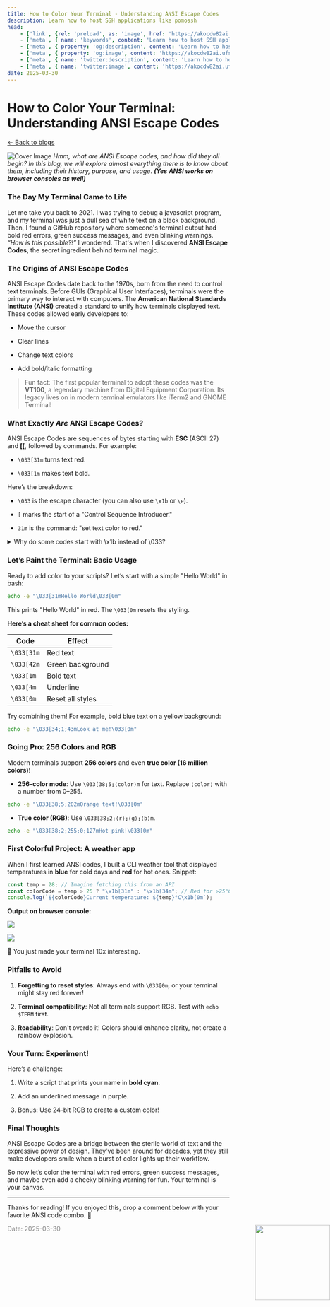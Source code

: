 ```yaml
---
title: How to Color Your Terminal - Understanding ANSI Escape Codes
description: Learn how to host SSH applications like pomossh
head:
    - ['link', {rel: 'preload', as: 'image', href: 'https://akocdw82ai.ufs.sh/f/Jk6mQ2VBlE6t07ToMRQDdIqhJteX6svxHmo2KjY3MVwz9bCa'}]
    - ['meta', { name: 'keywords', content: 'Learn how to host SSH applications like pomossh' }]
    - ['meta', { property: 'og:description', content: 'Learn how to host SSH applications like pomossh' }]
    - ['meta', { property: 'og:image', content: 'https://akocdw82ai.ufs.sh/f/Jk6mQ2VBlE6t07ToMRQDdIqhJteX6svxHmo2KjY3MVwz9bCa' }]
    - ['meta', { name: 'twitter:description', content: 'Learn how to host SSH applications like pomossh' }]
    - ['meta', { name: 'twitter:image', content: 'https://akocdw82ai.ufs.sh/f/Jk6mQ2VBlE6t07ToMRQDdIqhJteX6svxHmo2KjY3MVwz9bCa' }]
date: 2025-03-30
---
```



# How to Color Your Terminal: Understanding ANSI Escape Codes

[<- Back to blogs](/blog)

![Cover Image](https://akocdw82ai.ufs.sh/f/Jk6mQ2VBlE6tYe2IhjLr5NPLfyHCAXTI0wcDOVaRt3j1qU7e)
*Hmm, what are ANSI Escape codes, and how did they all begin? In this blog, we will explore almost everything there is to know about them, including their history, purpose, and usage*. ***(Yes ANSI works on browser consoles as well)***

### **The Day My Terminal Came to Life**

Let me take you back to 2021. I was trying to debug a javascript program, and my terminal was just a dull sea of white text on a black background. Then, I found a GitHub repository where someone's terminal output had bold red errors, green success messages, and even blinking warnings. *“How is this possible?!”* I wondered. That's when I discovered **ANSI Escape Codes**, the secret ingredient behind terminal magic.

### **The Origins of ANSI Escape Codes**

ANSI Escape Codes date back to the 1970s, born from the need to control text terminals. Before GUIs (Graphical User Interfaces), terminals were the primary way to interact with computers. The **American National Standards Institute (ANSI)** created a standard to unify how terminals displayed text. These codes allowed early developers to:

* Move the cursor
    
* Clear lines
    
* Change text colors
    
* Add bold/italic formatting
    

> Fun fact: The first popular terminal to adopt these codes was the **VT100**, a legendary machine from Digital Equipment Corporation. Its legacy lives on in modern terminal emulators like iTerm2 and GNOME Terminal!

### **What Exactly *Are* ANSI Escape Codes?**

ANSI Escape Codes are sequences of bytes starting with **ESC** (ASCII 27) and **\[\[**, followed by commands. For example:

* `\033[31m` turns text red.
    
* `\033[1m` makes text bold.
    

Here’s the breakdown:

* `\033` is the escape character (you can also use `\x1b` or `\e`).
    
* `[` marks the start of a "Control Sequence Introducer."
    
* `31m` is the command: "set text color to red."
    

<details data-node-type="hn-details-summary"><summary>Why do some codes start with \x1b instead of \033?</summary><div data-type="detailsContent">They’re the same! <code>\033</code> is octal, <code>\x1b</code> is hexadecimal.</div></details>

### **Let’s Paint the Terminal: Basic Usage**

Ready to add color to your scripts? Let’s start with a simple "Hello World" in bash:

```bash
echo -e "\033[31mHello World\033[0m"
```

This prints "Hello World" in red. The `\033[0m` resets the styling.

**Here’s a cheat sheet for common codes:**

| **Code** | **Effect** |
| --- | --- |
| `\033[31m` | Red text |
| `\033[42m` | Green background |
| `\033[1m` | Bold text |
| `\033[4m` | Underline |
| `\033[0m` | Reset all styles |

Try combining them! For example, bold blue text on a yellow background:

```bash
echo -e "\033[34;1;43mLook at me!\033[0m"
```

### **Going Pro: 256 Colors and RGB**

Modern terminals support **256 colors** and even **true color (16 million colors)**!

* **256-color mode**: Use `\033[38;5;⟨color⟩m` for text. Replace `⟨color⟩` with a number from 0–255.
    

```bash
echo -e "\033[38;5;202mOrange text!\033[0m"
```

* **True color (RGB)**: Use `\033[38;2;⟨r⟩;⟨g⟩;⟨b⟩m`.
    

```bash
echo -e "\033[38;2;255;0;127mHot pink!\033[0m"
```

### **First Colorful Project: A weather app**

When I first learned ANSI codes, I built a CLI weather tool that displayed temperatures in **blue** for cold days and **red** for hot ones. Snippet:

```javascript
const temp = 28; // Imagine fetching this from an API
const colorCode = temp > 25 ? "\x1b[31m" : "\x1b[34m"; // Red for >25°C, Blue otherwise
console.log(`${colorCode}Current temperature: ${temp}°C\x1b[0m`);
```

**Output on browser console:**

![](/screenshots/6771cbe7-5943-4cdc-b2b2-dacf210bd15e.png)

![](/screenshots/534714c2-22f5-4158-a046-e0a113962590.png)

🎉 You just made your terminal 10x interesting.

### **Pitfalls to Avoid**

1. **Forgetting to reset styles**: Always end with `\033[0m`, or your terminal might stay red forever!
    
2. **Terminal compatibility**: Not all terminals support RGB. Test with `echo $TERM` first.
    
3. **Readability**: Don't overdo it! Colors should enhance clarity, not create a rainbow explosion.
    

### **Your Turn: Experiment!**

Here’s a challenge:

1. Write a script that prints your name in **bold cyan**.
    
2. Add an underlined message in purple.
    
3. Bonus: Use 24-bit RGB to create a custom color!
    

### **Final Thoughts**

ANSI Escape Codes are a bridge between the sterile world of text and the expressive power of design. They’ve been around for decades, yet they still make developers smile when a burst of color lights up their workflow.

So now let’s color the terminal with red errors, green success messages, and maybe even add a cheeky blinking warning for fun. Your terminal is your canvas.

---

Thanks for reading! If you enjoyed this, drop a comment below with your favorite ANSI code combo. 🎨


<span style="color: gray; font-size: 14px;">Date: 2025-03-30</span>
<img src="/mascot/gorgeous.png" style="height: 170px; position: absolute; right: 0;" />